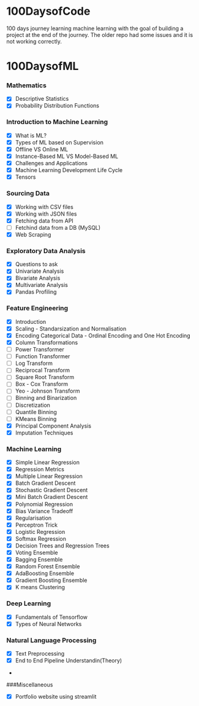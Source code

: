 # 100DaysofCode
100 days journey learning machine learning with the goal of building a project at the end of the journey. The older repo had some issues and it is not working correctly.
# 100DaysofML
### Mathematics
- [x] Descriptive Statistics
- [x] Probability Distribution Functions
      
### Introduction to Machine Learning
- [x] What is ML?
- [x] Types of ML based on Supervision
- [x] Offline VS Online ML
- [x] Instance-Based ML VS Model-Based ML
- [x] Challenges and Applications
- [x] Machine Learning Development Life Cycle
- [x] Tensors  

### Sourcing Data
- [x] Working with CSV files
- [x] Working with JSON files
- [x] Fetching data from API
- [ ] Fetchind data from a DB (MySQL)
- [x] Web Scraping 

### Exploratory Data Analysis
- [x] Questions to ask 
- [x] Univariate Analysis
- [x] Bivariate Analysis
- [x] Multivariate Analysis
- [x] Pandas Profiling

### Feature Engineering
- [x] Introduction
- [x] Scaling - Standarsization and Normalisation
- [x] Encoding Categorical Data - Ordinal Encoding and One Hot Encoding
- [x] Column Transformations
- [ ] Power Transformer
- [ ] Function Transformer
- [ ] Log Transform
- [ ] Reciprocal Transform
- [ ] Square Root Transform
- [ ] Box - Cox Transform
- [ ] Yeo - Johnson Transform
- [ ] Binning and Binarization
- [ ] Discretization
- [ ] Quantile Binning
- [ ] KMeans Binning
- [x] Principal Component Analysis
- [x] Imputation Techniques  

### Machine Learning  
- [x] Simple Linear Regression
- [x] Regression Metrics
- [x] Multiple Linear Regression
- [x] Batch Gradient Descent
- [x] Stochastic Gradient Descent
- [x] Mini Batch Gradient Descent
- [x] Polynomial Regression
- [x] Bias Variance Tradeoff
- [x] Regularisation
- [x] Perceptron Trick
- [x] Logistic Regression
- [x] Softmax Regression
- [x] Decision Trees and Regression Trees
- [x] Voting Ensemble
- [x] Bagging Ensemble
- [x] Random Forest Ensemble
- [x] AdaBoosting Ensemble
- [x] Gradient Boosting Ensemble
- [x] K means Clustering

### Deep Learning
- [x] Fundamentals of Tensorflow
- [x] Types of Neural Networks
### Natural Language Processing 
- [x] Text Preprocessing
- [x] End to End Pipeline Understandin(Theory)
- 
###Miscellaneous 
- [x] Portfolio website using streamlit
